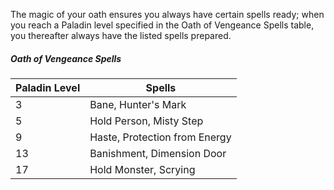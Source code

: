 The magic of your oath ensures you always have certain spells ready; when you reach a Paladin level specified in the Oath of Vengeance Spells table, you thereafter always have the listed spells prepared.

##### Oath of Vengeance Spells

| Paladin Level | Spells                        |
| ------------- | ----------------------------- |
| 3             | Bane, Hunter's Mark           |
| 5             | Hold Person, Misty Step       |
| 9             | Haste, Protection from Energy |
| 13            | Banishment, Dimension Door    |
| 17            | Hold Monster, Scrying         |
